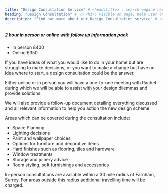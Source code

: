 ```yaml
---
title: "Design Consultation Service" # <head:title> : search engine results, social shares
heading: "Design Consultation" # 👈 <h1>: Visible on page, help user on the page
description: "Find out more about our Design Consultation service" # seo/social preview
---
```

##### 2 hour in person or online with follow up information pack

- In person £400
- Online £350

If you have ideas of what you would like to do in your home but are struggling to make decisions, or you want to make a change but have no idea where to start, a design consultation could be the answer. 

Either online or in person you will have a one-to-one meeting with Rachel during which we will be able to assist with your design dilemmas and provide solutions. 

We will also provide a follow-up document detailing everything discussed and all relevant information to help you action the new design scheme.

Areas which can be covered during the consultation include:

- Space Planning
- Lighting decisions
- Paint and wallpaper choices
- Options for furniture and decorative items
- Hard finishes such as flooring, tiles and hardware
- Window treatments
- Storage and joinery advice
- Room styling, soft furnishings and accessories

In-person consultations are available within a 30 mile radius of Farnham, Surrey. For areas outside this radius additional travelling time will be charged.
